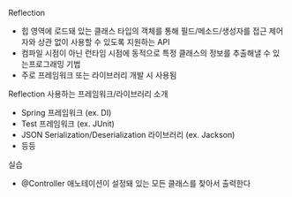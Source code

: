 Reflection
- 힙 영역에 로드돼 있는 클래스 타입의 객체를 통해 필드/메소드/생성자를 접근 제어자와 상관 없이 사용할 수 있도록 지원하는 API
- 컴파일 시점이 아닌 런타임 시점에 동적으로 특정 클래스의 정보를 추출해낼 수 있는프로그래밍 기법
- 주로 프레임워크 또는 라이브러리 개발 시 사용됨

Reflection 사용하는 프레임워크/라이브러리 소개
- Spring 프레임워크 (ex. DI)
- Test 프레임워크 (ex. JUnit)
- JSON Serialization/Deserialization 라이브러리 (ex. Jackson)
- 등등

실습
- @Controller 애노테이션이 설정돼 있는 모든 클래스를 찾아서 출력한다
